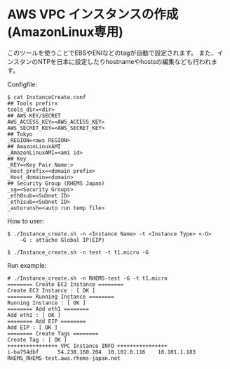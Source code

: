AWS VPC インスタンスの作成(AmazonLinux専用)
==============================
このツールを使うことでEBSやENIなどのtagが自動で設定されます。
また、インスタンのNTPを日本に設定したりhostnameやhostsの編集なども行われます。

Configfile:

	$ cat InstanceCreate.conf
	## Tools prefirx
	tools_dir=<dir>
	## AWS KEY/SECRET
	AWS_ACCESS_KEY=<AWS_ACCESS_KEY>
	AWS_SECRET_KEY=<AWS_SECRET_KEY>
	## Tokyo
	_REGION=<aws REGION>
	## AmazonLinuxAMI
	_AmazonLinuxAMI=<ami id>
	## Key
	_KEY=<Key Pair Name:>
	_Host_prefix=<domain prefix>
	_Host_domain=<domain>
	## Security Group (RHEMS Japan)
	_sg=<Security Groups>
	_eth0sub=<Subnet ID>
	_eth1sub=<Subnet ID>
	_autorunsh=<auto run temp file>

How to user:

	$ ./Instance_create.sh -n <Instance Name> -t <Instance Type> <-G>
		-G : attache Global IP(EIP)
	
	$ ./Instance_create.sh -n test -t t1.micro -G

Run example:

	# ./Instance_create.sh -n RHEMS-test -G -t t1.micro
	======== Create EC2 Instance ========
	Create EC2 Instance : [ OK ]
	======== Running Instance ========
	Running Instance : [ OK ]
	======== Add eth1 ========
	Add eth1 : [ OK ]
	======== Add EIP ========
	Add EIP : [ OK ]
	======== Create Tags ========
	Create Tag : [ OK ]
	++++++++++++++++ VPC Instance INFO ++++++++++++++++
	i-ba754dbf      54.238.160.204  10.101.0.116    10.101.1.183    RHEMS_RHEMS-test.aws.rhems-japan.net

